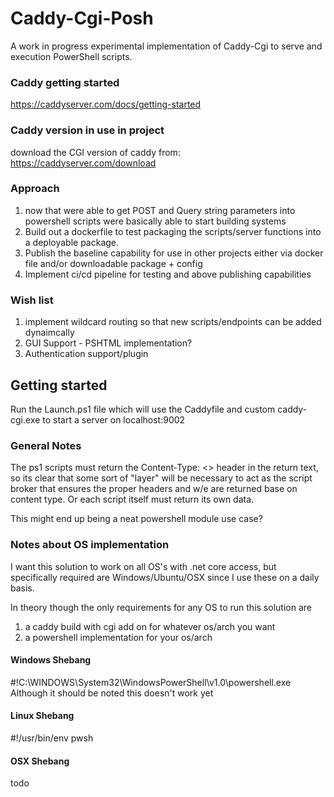 # Caddy-Cgi-Posh  
A work in progress experimental implementation of Caddy-Cgi to serve and execution PowerShell scripts.

### Caddy getting started  
https://caddyserver.com/docs/getting-started

### Caddy version in use in project  
download the CGI version of caddy from: https://caddyserver.com/download

### Approach  
1) now that were able to get POST and Query string parameters into powershell scripts were basically able to start building systems
2) Build out a dockerfile to test packaging the scripts/server functions into a deployable package.
3) Publish the baseline capability for use in other projects either via docker file and/or downloadable package + config
4) Implement ci/cd pipeline for testing and above publishing capabilities

### Wish list  
1) implement wildcard routing so that new scripts/endpoints can be added dynaimcally
2) GUI Support - PSHTML implementation?
3) Authentication support/plugin


## Getting started
Run the Launch.ps1 file which will use the Caddyfile and custom caddy-cgi.exe to start a server on localhost:9002

### General Notes
The ps1 scripts must return the Content-Type: <> header in the return text, so its clear that some sort of "layer" will be necessary
to act as the script broker that ensures the proper headers and w/e are returned base on content type. Or each script itself must return its own data.

This might end up being a neat powershell module use case?

### Notes about OS implementation
I want this solution to work on all OS's with .net core access, but specifically required are Windows/Ubuntu/OSX since I use these on a daily basis.

In theory though the only requirements for any OS to run this solution are 
1) a caddy build with cgi add on for whatever os/arch you want
2) a powershell implementation for your os/arch

#### Windows Shebang
#!C:\WINDOWS\System32\WindowsPowerShell\v1.0\powershell.exe
Although it should be noted this doesn't work yet

#### Linux Shebang
#!/usr/bin/env pwsh

#### OSX Shebang
todo